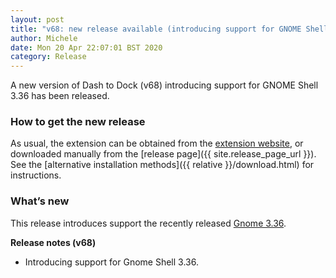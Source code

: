 ```yaml
---
layout: post
title: "v68: new release available (introducing support for GNOME Shell 3.36)"
author: Michele
date: Mon 20 Apr 22:07:01 BST 2020
category: Release
---
```


A new version of Dash to Dock (v68) introducing support for GNOME Shell 3.36 has been released.
<!--more-->


### How to get the new release

As usual, the extension can be obtained from the [extension website](https://extensions.gnome.org/extension/307/dash-to-dock/), or downloaded manually from the [release page]({{ site.release_page_url }}). See the [alternative installation methods]({{ relative }}/download.html) for instructions.

### What’s new

This release introduces support the recently released [Gnome 3.36](https://www.gnome.org/news/2020/03/gnome-3-36-released/).

**Release notes (v68)**

- Introducing support for Gnome Shell 3.36.
